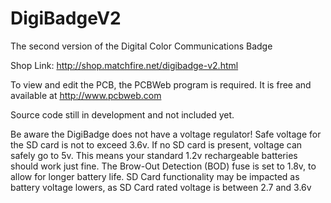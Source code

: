 # DigiBadgeV2
The second version of the Digital Color Communications Badge

Shop Link: http://shop.matchfire.net/digibadge-v2.html

To view and edit the PCB, the PCBWeb program is required. It is free and available at http://www.pcbweb.com

Source code still in development and not included yet.

Be aware the DigiBadge does not have a voltage regulator! Safe voltage for the SD card is not to exceed 3.6v. If no SD card is present, voltage can safely go to 5v. This means your standard 1.2v rechargeable batteries should work just fine. The Brow-Out Detection (BOD) fuse is set to 1.8v, to allow for longer battery life. SD Card functionality may be impacted as battery voltage lowers, as SD Card rated voltage is between 2.7 and 3.6v